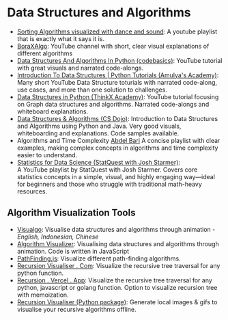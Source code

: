 # Data Structures and Algorithms

- [Sorting Algorithms visualized with dance and sound](https://www.youtube.com/playlist?list=PLC79D6CCBB2C7ED13): A youtube playlist that is exactly what it says it is.
- [BoraXAlgo](https://www.youtube.com/@boraxalgo/featured): YouTube channel with short, clear visual explanations of different algorithms
- [Data Structures And Algorithms In Python (codebasics)](https://www.youtube.com/playlist?list=PLeo1K3hjS3uu_n_a__MI_KktGTLYopZ12):
  YouTube tutorial with great visuals and narrated code-alongs.
- [Introduction To Data Structures | Python Tutorials (Amulya's Academy)](https://www.youtube.com/watch?v=Gg2lj65aNCo&list=PLzgPDYo_3xukPJdH6hVQ6Iic7KiJuoA-l&index=6):
  Many short YouTube Data Structure toturials with narrated code-along, use
  cases, and more than one solution to challenges.
- [Data Structures in Python (ThinkX Academy)](https://www.youtube.com/playlist?list=PL5-M_tYf311Ynzvi1LurjWUJ5yVo_sm-e):
  YouTube tutorial focusing on Graph data structures and algorithms. Narrated
  code-alongs and whiteboard explanations.
- [Data Structures & Algorithms (CS Dojo)](https://www.youtube.com/playlist?list=PLBZBJbE_rGRV8D7XZ08LK6z-4zPoWzu5H):
  Introduction to Data Structures and Algorithms using Python and Java. Very
  good visuals, whiteboarding and explanations. Code samples available.
- Algorithms and Time Complexity [Abdel Bari](https://youtube.com/playlist?list=PLDN4rrl48XKpZkf03iYFl-O29szjTrs_O)
  A concise playlist with clear examples, making complex concepts in algorithms and time complexity easier to understand.
- [Statistics for Data Science (StatQuest with Josh Starmer)](https://youtu.be/MXaJ7sa7q-8?si=m-7rwrK08Afewznq):  
  A YouTube playlist by StatQuest with Josh Starmer. Covers core statistics concepts in a simple, visual, and highly engaging way—ideal for beginners and those who struggle with traditional math-heavy resources.



## Algorithm Visualization Tools

- [Visualgo](https://visualgo.net/en): Visualise data structures and algorithms
  through animation - _English, Indonesian, Chinese_
- [Algorithm Visualizer](https://algorithm-visualizer.org/): Visualising data
  structures and algorithms through animation. Code is written in JavaScript
- [PathFinding.js](https://qiao.github.io/PathFinding.js/visual/): Visualize
  different path-finding algorithms.
- [Recursion Visualiser . Com](https://www.recursionvisualizer.com/): Visualize
  the recursive tree traversal for any python function.
- [Recursion . Vercel . App](https://recursion.vercel.app/): Visualize the
  recursive tree traversal for any python, javascript or golang function. Option
  to visualize recursion tree with memoization.
- [Recursion Visualiser (Python package)](https://pypi.org/project/recursion-visualiser/):
  Generate local images & gifs to visualise your recursive algorithms offline.
